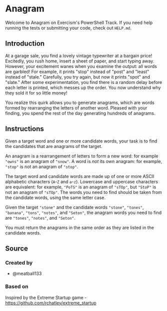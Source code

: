 # Anagram

Welcome to Anagram on Exercism's PowerShell Track.
If you need help running the tests or submitting your code, check out `HELP.md`.

## Introduction

At a garage sale, you find a lovely vintage typewriter at a bargain price!
Excitedly, you rush home, insert a sheet of paper, and start typing away.
However, your excitement wanes when you examine the output: all words are garbled!
For example, it prints "stop" instead of "post" and "least" instead of "stale."
Carefully, you try again, but now it prints "spot" and "slate."
After some experimentation, you find there is a random delay before each letter is printed, which messes up the order.
You now understand why they sold it for so little money!

You realize this quirk allows you to generate anagrams, which are words formed by rearranging the letters of another word.
Pleased with your finding, you spend the rest of the day generating hundreds of anagrams.

## Instructions

Given a target word and one or more candidate words, your task is to find the candidates that are anagrams of the target.

An anagram is a rearrangement of letters to form a new word: for example `"owns"` is an anagram of `"snow"`.
A word is _not_ its own anagram: for example, `"stop"` is not an anagram of `"stop"`.

The target word and candidate words are made up of one or more ASCII alphabetic characters (`A`-`Z` and `a`-`z`).
Lowercase and uppercase characters are equivalent: for example, `"PoTS"` is an anagram of `"sTOp"`, but `"StoP"` is not an anagram of `"sTOp"`.
The words you need to find should be taken from the candidate words, using the same letter case.

Given the target `"stone"` and the candidate words `"stone"`, `"tones"`, `"banana"`, `"tons"`, `"notes"`, and `"Seton"`, the anagram words you need to find are `"tones"`, `"notes"`, and `"Seton"`.

You must return the anagrams in the same order as they are listed in the candidate words.

## Source

### Created by

- @meatball133

### Based on

Inspired by the Extreme Startup game - https://github.com/rchatley/extreme_startup